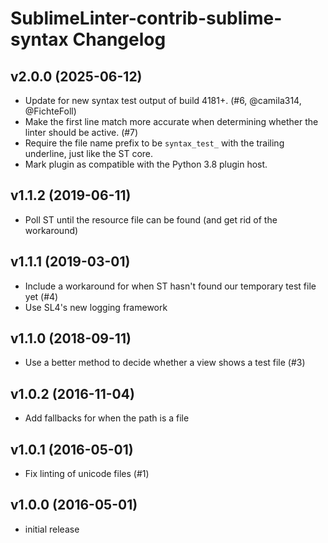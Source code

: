 SublimeLinter-contrib-sublime-syntax Changelog
==============================================

v2.0.0 (2025-06-12)
-------------------

- Update for new syntax test output of build 4181+. (#6, @camila314, @FichteFoll)
- Make the first line match more accurate when determining whether the linter should be active. (#7)
- Require the file name prefix to be `syntax_test_` with the trailing underline, just like the ST core.
- Mark plugin as compatible with the Python 3.8 plugin host.


v1.1.2 (2019-06-11)
-------------------

- Poll ST until the resource file can be found (and get rid of the workaround)


v1.1.1 (2019-03-01)
-------------------

- Include a workaround for when ST hasn't found our temporary test file yet (#4)
- Use SL4's new logging framework


v1.1.0 (2018-09-11)
-------------------

- Use a better method to decide whether a view shows a test file (#3)


v1.0.2 (2016-11-04)
-------------------

- Add fallbacks for when the path is a file


v1.0.1 (2016-05-01)
-------------------

- Fix linting of unicode files (#1)


v1.0.0 (2016-05-01)
-------------------

- initial release
